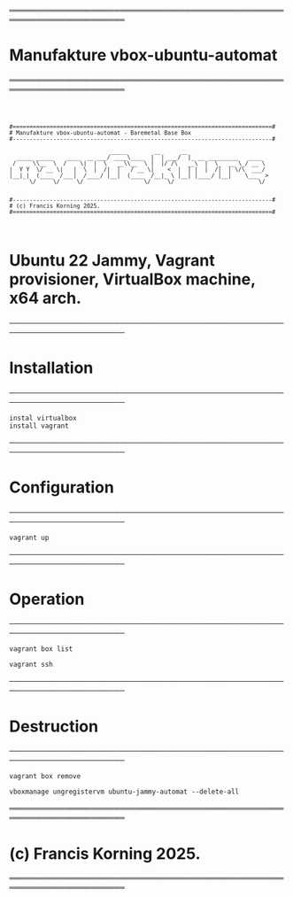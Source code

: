 
═══════════════════════════════════════════════════════════════════════
# Manufakture vbox-ubuntu-automat
═══════════════════════════════════════════════════════════════════════

<code> 

	#=============================================================================#
	# Manufakture vbox-ubuntu-automat - Baremetal Base Box
	#-----------------------------------------------------------------------------#

                                  _____        __      __                        
      _____ _____    ____  __ ___/ ____\____  |  | ___/  |_ __ _________   ____  
     /     \\__  \  /    \|  |  \   __\\__  \ |  |/ /\   __\  |  \_  __ \_/ __ \ 
    |  Y Y  \/ __ \|   |  \  |  /|  |   / __ \|    <  |  | |  |  /|  | \/\  ___/ 
    |__|_|  (____  /___|  /____/ |__|  (____  /__|_ \ |__| |____/ |__|    \___  >
          \/     \/     \/                  \/     \/                         \/ 


	#-----------------------------------------------------------------------------#
	# (c) Francis Korning 2025.
	#=============================================================================#
 	                                                                              
</code>		
	

# Ubuntu 22 Jammy, Vagrant provisioner, VirtualBox machine, x64 arch.


───────────────────────────────────────────────────────────────────────
# Installation
───────────────────────────────────────────────────────────────────────
	
	instal virtualbox
	install vagrant
	
───────────────────────────────────────────────────────────────────────
# Configuration
───────────────────────────────────────────────────────────────────────
	
	vagrant up

───────────────────────────────────────────────────────────────────────
# Operation
───────────────────────────────────────────────────────────────────────
	
	vagrant box list
	
	vagrant ssh
	
	
───────────────────────────────────────────────────────────────────────
# Destruction
───────────────────────────────────────────────────────────────────────
	
	vagrant box remove  
	
	vboxmanage ungregistervm ubuntu-jammy-automat --delete-all
	
	
	
═══════════════════════════════════════════════════════════════════════
# (c) Francis Korning 2025.
═══════════════════════════════════════════════════════════════════════
